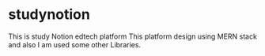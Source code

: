 # studynotion
This is study Notion edtech platform This platform design using MERN stack and also I am used some other Libraries.
